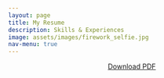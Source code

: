 ```yaml
---
layout: page
title: My Resume
description: Skills & Experiences
image: assets/images/firework_selfie.jpg
nav-menu: true
---
```


<!-- Main -->
<div id="main" class="alt">

<!-- Resume PDF -->
<div style="text-align:center;">
	<object data="/cv/assets/images/Robert Hochgraf Resume Feb 23 2023.pdf" type="application/pdf" width="100%" height="700">
		<a href="/cv/assets/images/Robert Hochgraf Resume Feb 23 2023.pdf">Download PDF</a>
	</object>
</div>

</div>